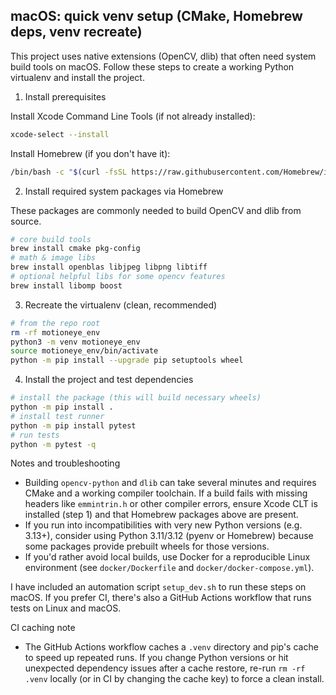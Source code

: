 ## macOS: quick venv setup (CMake, Homebrew deps, venv recreate)

This project uses native extensions (OpenCV, dlib) that often need system build tools on macOS. Follow these steps to create a working Python virtualenv and install the project.

1) Install prerequisites

Install Xcode Command Line Tools (if not already installed):

```zsh
xcode-select --install
```

Install Homebrew (if you don't have it):

```zsh
/bin/bash -c "$(curl -fsSL https://raw.githubusercontent.com/Homebrew/install/HEAD/install.sh)"
```

2) Install required system packages via Homebrew

These packages are commonly needed to build OpenCV and dlib from source.

```zsh
# core build tools
brew install cmake pkg-config
# math & image libs
brew install openblas libjpeg libpng libtiff
# optional helpful libs for some opencv features
brew install libomp boost
```

3) Recreate the virtualenv (clean, recommended)

```zsh
# from the repo root
rm -rf motioneye_env
python3 -m venv motioneye_env
source motioneye_env/bin/activate
python -m pip install --upgrade pip setuptools wheel
```

4) Install the project and test dependencies

```zsh
# install the package (this will build necessary wheels)
python -m pip install .
# install test runner
python -m pip install pytest
# run tests
python -m pytest -q
```

Notes and troubleshooting

- Building `opencv-python` and `dlib` can take several minutes and requires CMake and a working compiler toolchain. If a build fails with missing headers like `emmintrin.h` or other compiler errors, ensure Xcode CLT is installed (step 1) and that Homebrew packages above are present.
- If you run into incompatibilities with very new Python versions (e.g. 3.13+), consider using Python 3.11/3.12 (pyenv or Homebrew) because some packages provide prebuilt wheels for those versions.
- If you'd rather avoid local builds, use Docker for a reproducible Linux environment (see `docker/Dockerfile` and `docker/docker-compose.yml`).

I have included an automation script `setup_dev.sh` to run these steps on macOS. If you prefer CI, there's also a GitHub Actions workflow that runs tests on Linux and macOS.

CI caching note

- The GitHub Actions workflow caches a `.venv` directory and pip's cache to speed up repeated runs. If you change Python versions or hit unexpected dependency issues after a cache restore, re-run `rm -rf .venv` locally (or in CI by changing the cache key) to force a clean install.
